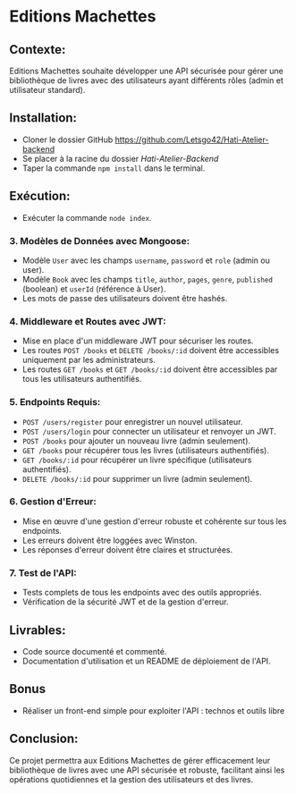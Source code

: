 # Editions Machettes

## Contexte:
Editions Machettes souhaite développer une API sécurisée pour gérer une bibliothèque de livres avec des utilisateurs ayant différents rôles (admin et utilisateur standard).

## Installation:

   - Cloner le dossier GitHub https://github.com/Letsgo42/Hati-Atelier-backend
   - Se placer à la racine du dossier *Hati-Atelier-Backend*
   - Taper la commande `npm install` dans le terminal.

## Exécution:

   - Exécuter la commande `node index`.


### 3. **Modèles de Données avec Mongoose:**
   - Modèle `User` avec les champs `username`, `password` et `role` (admin ou user).
   - Modèle `Book` avec les champs `title`, `author`, `pages`, `genre`, `published` (boolean) et `userId` (référence à User).
   - Les mots de passe des utilisateurs doivent être hashés.

### 4. **Middleware et Routes avec JWT:**
   - Mise en place d'un middleware JWT pour sécuriser les routes.
   - Les routes `POST /books` et `DELETE /books/:id` doivent être accessibles uniquement par les administrateurs.
   - Les routes `GET /books` et `GET /books/:id` doivent être accessibles par tous les utilisateurs authentifiés.

### 5. **Endpoints Requis:**
   - `POST /users/register` pour enregistrer un nouvel utilisateur.
   - `POST /users/login` pour connecter un utilisateur et renvoyer un JWT.
   - `POST /books` pour ajouter un nouveau livre (admin seulement).
   - `GET /books` pour récupérer tous les livres (utilisateurs authentifiés).
   - `GET /books/:id` pour récupérer un livre spécifique (utilisateurs authentifiés).
   - `DELETE /books/:id` pour supprimer un livre (admin seulement).

### 6. **Gestion d'Erreur:**
   - Mise en œuvre d'une gestion d'erreur robuste et cohérente sur tous les endpoints.
   - Les erreurs doivent être loggées avec Winston.
   - Les réponses d'erreur doivent être claires et structurées.

### 7. **Test de l'API:**
   - Tests complets de tous les endpoints avec des outils appropriés.
   - Vérification de la sécurité JWT et de la gestion d'erreur.

## Livrables:
- Code source documenté et commenté.
- Documentation d'utilisation et un README de déploiement de l'API.

## Bonus
- Réaliser un front-end simple pour exploiter l'API : technos et outils libre

## Conclusion:
Ce projet permettra aux Editions Machettes de gérer efficacement leur bibliothèque de livres avec une API sécurisée et robuste, facilitant ainsi les opérations quotidiennes et la gestion des utilisateurs et des livres.
